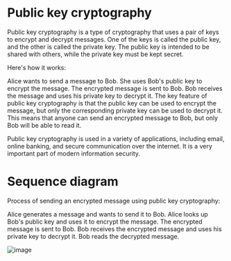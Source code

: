 # Public key cryptography


Public key cryptography is a type of cryptography that uses a pair of keys to encrypt and decrypt messages. One of the keys is called the public key, and the other is called the private key. The public key is intended to be shared with others, while the private key must be kept secret.

Here's how it works:

Alice wants to send a message to Bob. She uses Bob's public key to encrypt the message.
The encrypted message is sent to Bob.
Bob receives the message and uses his private key to decrypt it.
The key feature of public key cryptography is that the public key can be used to encrypt the message, but only the corresponding private key can be used to decrypt it. This means that anyone can send an encrypted message to Bob, but only Bob will be able to read it.

Public key cryptography is used in a variety of applications, including email, online banking, and secure communication over the internet. It is a very important part of modern information security.


# Sequence diagram

Process of sending an encrypted message using public key cryptography:

Alice generates a message and wants to send it to Bob.
Alice looks up Bob's public key and uses it to encrypt the message.
The encrypted message is sent to Bob.
Bob receives the encrypted message and uses his private key to decrypt it.
Bob reads the decrypted message.

  ![image](https://user-images.githubusercontent.com/117555665/208232644-730f1acc-b0a9-431a-9a93-3e23f0c5ce20.png)
